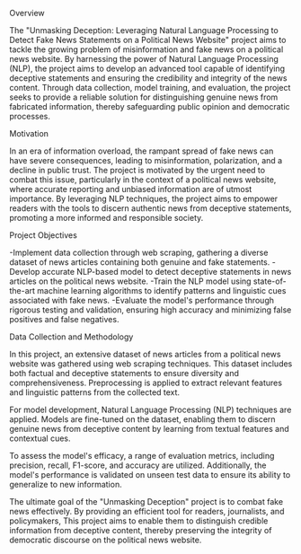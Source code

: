 Overview

The "Unmasking Deception: Leveraging Natural Language Processing to Detect Fake News Statements on a Political News Website" project aims to tackle the growing problem of misinformation and fake news on a political news website. By harnessing the power of Natural Language Processing (NLP), the project aims to develop an advanced tool capable of identifying deceptive statements and ensuring the credibility and integrity of the news content. Through data collection, model training, and evaluation, the project seeks to provide a reliable solution for distinguishing genuine news from fabricated information, thereby safeguarding public opinion and democratic processes.


Motivation

In an era of information overload, the rampant spread of fake news can have severe consequences, leading to misinformation, polarization, and a decline in public trust. The project is motivated by the urgent need to combat this issue, particularly in the context of a political news website, where accurate reporting and unbiased information are of utmost importance. By leveraging NLP techniques, the project aims to empower readers with the tools to discern authentic news from deceptive statements, promoting a more informed and responsible society.


Project Objectives

-Implement data collection through web scraping, gathering a diverse dataset of news articles containing both genuine and fake statements.
-Develop accurate NLP-based model to detect deceptive statements in news articles on the political news website.
-Train the NLP model using state-of-the-art machine learning algorithms to identify patterns and linguistic cues associated with fake news.
-Evaluate the model's performance through rigorous testing and validation, ensuring high accuracy and minimizing false positives and false negatives.



Data Collection and Methodology

In this project, an extensive dataset of news articles from a political news website was gathered using web scraping techniques. This dataset includes both factual and deceptive statements to ensure diversity and comprehensiveness. Preprocessing is applied to extract relevant features and linguistic patterns from the collected text.

For model development, Natural Language Processing (NLP) techniques are applied. Models are fine-tuned on the dataset, enabling them to discern genuine news from deceptive content by learning from textual features and contextual cues.

To assess the model's efficacy, a range of evaluation metrics, including precision, recall, F1-score, and accuracy are utilized. Additionally, the model's performance is validated on unseen test data to ensure its ability to generalize to new information.

The ultimate goal of the "Unmasking Deception" project is to combat fake news effectively. By providing an efficient tool for readers, journalists, and policymakers, This project aims to enable them to distinguish credible information from deceptive content, thereby preserving the integrity of democratic discourse on the political news website.
